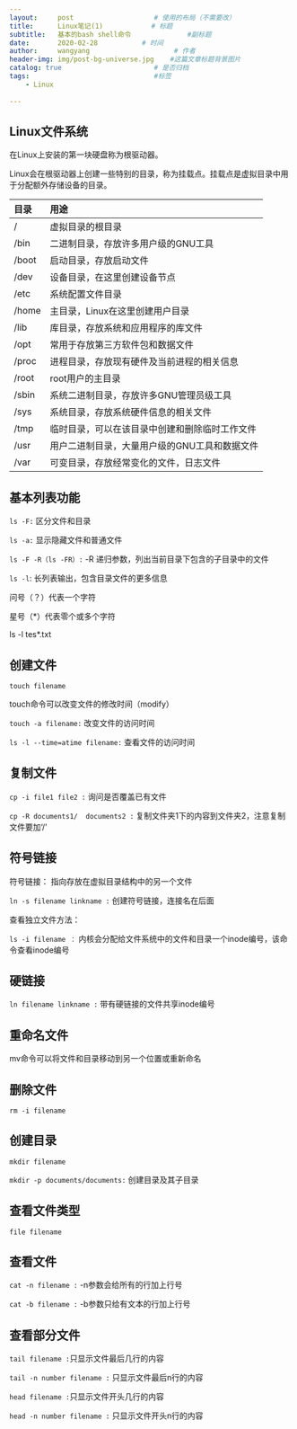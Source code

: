 ```yaml
---
layout:     post                    # 使用的布局（不需要改）
title:      Linux笔记(1)            # 标题 
subtitle:   基本的bash shell命令              #副标题
date:       2020-02-28           # 时间
author:     wangyang                     # 作者
header-img: img/post-bg-universe.jpg    #这篇文章标题背景图片
catalog: true                       # 是否归档
tags:                               #标签
    - Linux
     
---
```


Linux文件系统
------------------
在Linux上安装的第一块硬盘称为根驱动器。

Linux会在根驱动器上创建一些特别的目录，称为挂载点。挂载点是虚拟目录中用于分配额外存储设备的目录。

|  目录 |  用途 |
| :------------ | :------------ |
| /  | 虚拟目录的根目录  |
| /bin  | 二进制目录，存放许多用户级的GNU工具  |
| /boot | 启动目录，存放启动文件  |
| /dev |  设备目录，在这里创建设备节点 |
| /etc |  系统配置文件目录 |
| /home | 主目录，Linux在这里创建用户目录  |
| /lib | 库目录，存放系统和应用程序的库文件  |
| /opt | 常用于存放第三方软件包和数据文件  |
| /proc | 进程目录，存放现有硬件及当前进程的相关信息  |
| /root | root用户的主目录  |
| /sbin | 系统二进制目录，存放许多GNU管理员级工具  |
| /sys | 系统目录，存放系统硬件信息的相关文件   |
| /tmp | 临时目录，可以在该目录中创建和删除临时工作文件  |
| /usr | 用户二进制目录，大量用户级的GNU工具和数据文件   |
| /var | 可变目录，存放经常变化的文件，日志文件  |


基本列表功能
-------------------

`ls -F:` 区分文件和目录

`ls -a:` 显示隐藏文件和普通文件 

`ls -F -R（ls -FR）:` -R 递归参数，列出当前目录下包含的子目录中的文件

`ls -l`: 长列表输出，包含目录文件的更多信息

问号（？）代表一个字符

星号（\*）代表零个或多个字符

ls -l tes\*.txt

创建文件
----------------------------
`touch filename`

touch命令可以改变文件的修改时间（modify）

`touch -a filename:` 改变文件的访问时间

`ls -l --time=atime filename:` 查看文件的访问时间

复制文件
---------------------

`cp -i file1 file2 :` 询问是否覆盖已有文件

`cp -R documents1/  documents2 :` 复制文件夹1下的内容到文件夹2，注意复制文件要加‘/’

符号链接
--------------------

符号链接： 指向存放在虚拟目录结构中的另一个文件

`ln -s filename linkname :` 创建符号链接，连接名在后面

查看独立文件方法：

`ls -i filename ：` 内核会分配给文件系统中的文件和目录一个inode编号，该命令查看inode编号

硬链接
-----------------------

`ln filename linkname :` 带有硬链接的文件共享inode编号

重命名文件
----------------------

mv命令可以将文件和目录移动到另一个位置或重新命名

删除文件
------------------

`rm -i filename`

创建目录
------------------

`mkdir filename`

`mkdir -p documents/documents:` 创建目录及其子目录

查看文件类型
--------------------

`file filename `

查看文件
-----------------

`cat -n filename :` -n参数会给所有的行加上行号

`cat -b filename :` -b参数只给有文本的行加上行号

查看部分文件
-----------------------

`tail filename :`只显示文件最后几行的内容

`tail -n number filename :` 只显示文件最后n行的内容

`head filename :`只显示文件开头几行的内容

`head -n number filename :` 只显示文件开头n行的内容
